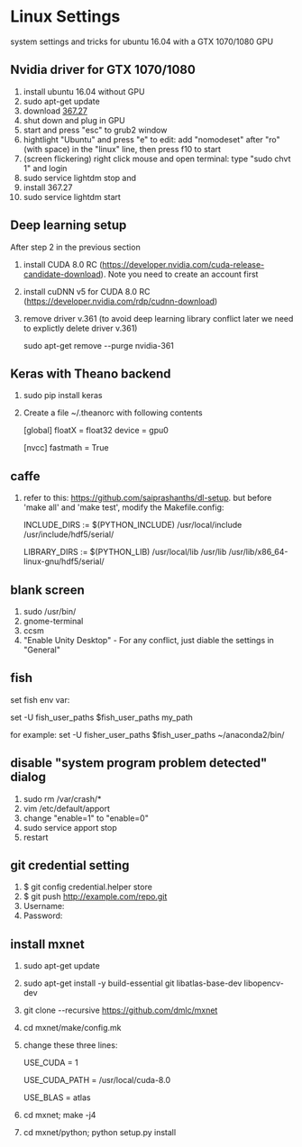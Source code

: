 # Linux Settings
system settings and tricks for ubuntu 16.04 with a GTX 1070/1080 GPU

## Nvidia driver for GTX 1070/1080
1. install ubuntu 16.04 without GPU
2. sudo apt-get update
3. download [367.27](http://www.nvidia.com/download/driverResults.aspx/104284/en-us)
4. shut down and plug in GPU
5. start and press "esc" to grub2 window
6. hightlight "Ubuntu" and press "e" to edit: add "nomodeset" after "ro" (with space) in the "linux" line, then press f10 to start
7. (screen flickering) right click mouse and open terminal: type "sudo chvt 1" and login
8. sudo service lightdm stop and
9. install 367.27
10. sudo service lightdm start


## Deep learning setup
After step 2 in the previous section

1. install CUDA 8.0 RC (https://developer.nvidia.com/cuda-release-candidate-download). Note you need to create an account first
2. install cuDNN v5 for CUDA 8.0 RC (https://developer.nvidia.com/rdp/cudnn-download)
3. remove driver v.361 (to avoid deep learning library conflict later we need to explictly delete driver v.361)
	
	sudo apt-get remove --purge nvidia-361 

## Keras with Theano backend
1. sudo pip install keras
2. Create a file ~/.theanorc with following contents

	[global]
	floatX = float32
	device = gpu0


	[nvcc]
	fastmath = True



## caffe
1. refer to this: https://github.com/saiprashanths/dl-setup. but before 'make all' and 'make test', modify the Makefile.config:

	INCLUDE_DIRS := $(PYTHON_INCLUDE) /usr/local/include /usr/include/hdf5/serial/

	LIBRARY_DIRS := $(PYTHON_LIB) /usr/local/lib /usr/lib /usr/lib/x86_64-linux-gnu/hdf5/serial/


## blank screen
1. sudo /usr/bin/
2. gnome-terminal
3. ccsm
4. "Enable Unity Desktop" - For any conflict, just diable the settings in "General"


## fish
set fish env var:

set -U fish_user_paths $fish_user_paths my_path

for example: set -U fisher_user_paths $fish_user_paths ~/anaconda2/bin/

## disable "system program problem detected" dialog
1. sudo rm /var/crash/*
2. vim /etc/default/apport
3. change "enable=1" to "enable=0"
4. sudo service apport stop
5. restart

## git credential setting
1. $ git config credential.helper store
2. $ git push http://example.com/repo.git
3. Username: <type your username>
4. Password: <type your password>

## install mxnet
1. sudo apt-get update
2. sudo apt-get install -y build-essential git libatlas-base-dev libopencv-dev
3. git clone --recursive https://github.com/dmlc/mxnet
4. cd mxnet/make/config.mk
5. change these three lines:

   USE_CUDA = 1

   USE_CUDA_PATH = /usr/local/cuda-8.0

   USE_BLAS = atlas

6. cd mxnet; make -j4
7. cd mxnet/python; python setup.py install
